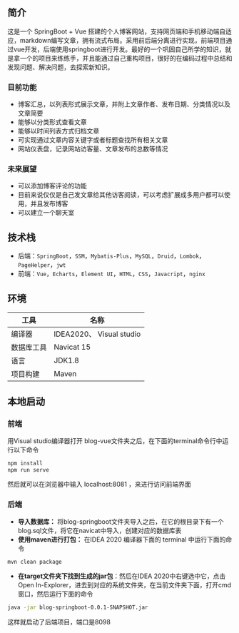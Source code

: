 ## 简介
这是一个 SpringBoot + Vue 搭建的个人博客网站，支持网页端和手机移动端自适应，markdown编写文章，拥有流式布局。采用前后端分离进行实现，前端项目通过vue开发，后端使用springboot进行开发。最好的一个巩固自己所学的知识，就是拿一个的项目来练练手，并且能通过自己重构项目，很好的在编码过程中总结和发现问题、解决问题，去探索新知识。

### 目前功能
- 博客汇总，以列表形式展示文章，并附上文章作者、发布日期、分类情况以及文章简要
- 能够以分类形式查看文章
- 能够以时间列表方式归档文章
- 可实现通过文章内容关键字或者标题查找所有相关文章
- 网站仪表盘，记录网站访客量、文章发布的总数等情况
### 未来展望
- 可以添加博客评论的功能
- 目前来说仅仅是自己发文章给其他访客阅读，可以考虑扩展成多用户都可以使用，并且发布博客
- 可以建立一个聊天室


## 技术栈
* 后端：`SpringBoot`，`SSM`，`Mybatis-Plus`，`MySQL`，`Druid`，`Lombok`，`PageHelper`，`jwt`
* 前端：`Vue`，`Echarts`，`Element UI`，`HTML`，`CSS`，`Javacript`，`nginx`

## 环境

|  工具 | 名称 
| ------------ | ------------
| 编译器  | IDEA2020、 Visual studio
| 数据库工具  | Navicat 15 
|  语言 | JDK1.8 
| 项目构建  | Maven 
## 本地启动
### 前端
用Visual studio编译器打开 blog-vue文件夹之后，在下面的terminal命令行中运行以下命令
```bash
npm install
npm run serve
```
然后就可以在浏览器中输入 localhost:8081 ，来进行访问前端界面


### 后端

- **导入数据库：** 将blog-springboot文件夹导入之后，在它的根目录下有一个blog.sql文件，将它在navicat中导入，创建对应的数据库表
- **使用maven进行打包：** 在IDEA 2020 编译器下面的 terminal 中运行下面的命令
```
mvn clean package
```
- **在target文件夹下找到生成的jar包**：然后在IDEA 2020中右键选中它，点击Open In-Explorer，进去到对应的系统文件夹，在当前文件夹下面，打开cmd窗口，然后运行下面的命令
```bash
java -jar blog-springboot-0.0.1-SNAPSHOT.jar
```
这样就启动了后端项目，端口是8098


